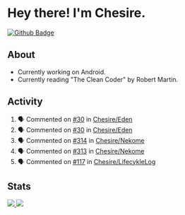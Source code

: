 # Hey there! I'm Chesire.

[![Github Badge](https://img.shields.io/badge/-Github-000?style=flat-square&logo=Github&logoColor=white&link=https://github.com/chesire)](https://github.com/chesire)

## About
<!-- Uses https://github.com/Chesire/natemoo-re -->
* Currently working on Android.
* Currently reading "The Clean Coder" by Robert Martin.
<!--
* Currently listening to: 
<a href="https://natemoo-re-iirbxe7wf.vercel.app/now-playing?open">
    <img src="https://natemoo-re-iirbxe7wf.vercel.app/now-playing" width="256" height="64" alt="Now Playing">
</a>  
-->

## Activity
<!-- Uses https://github.com/jamesgeorge007/github-activity-readme -->
<!--START_SECTION:activity-->
1. 🗣 Commented on [#30](https://github.com/Chesire/Eden/issues/30) in [Chesire/Eden](https://github.com/Chesire/Eden)
2. 🗣 Commented on [#30](https://github.com/Chesire/Eden/issues/30) in [Chesire/Eden](https://github.com/Chesire/Eden)
3. 🗣 Commented on [#314](https://github.com/Chesire/Nekome/issues/314) in [Chesire/Nekome](https://github.com/Chesire/Nekome)
4. 🗣 Commented on [#313](https://github.com/Chesire/Nekome/issues/313) in [Chesire/Nekome](https://github.com/Chesire/Nekome)
5. 🗣 Commented on [#117](https://github.com/Chesire/LifecykleLog/issues/117) in [Chesire/LifecykleLog](https://github.com/Chesire/LifecykleLog)
<!--END_SECTION:activity-->

## Stats
<a href="https://github-readme-stats.vercel.app/api/top-langs/?username=chesire&theme=tokyonight">
    <img src="https://github-readme-stats.vercel.app/api/top-langs/?username=chesire&layout=compact&theme=tokyonight" >
</a>
<a href="https://github-readme-stats.vercel.app/api?username=chesire&show_icons=true&theme=tokyonight">
    <img src="https://github-readme-stats.vercel.app/api?username=chesire&show_icons=true&theme=tokyonight" >
</a>  
